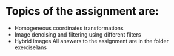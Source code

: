 # Topics of the assignment are:
* Homogeneous coordinates transformations
* Image denoising and filtering using different filters
* Hybrid images
All answers to the assignment are in the folder exercise1ans
